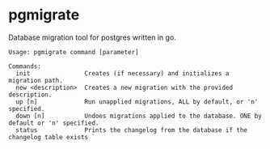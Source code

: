 pgmigrate
=========


Database migration tool for postgres written in go. 

```
Usage: pgmigrate command [parameter]

Commands:
  init               Creates (if necessary) and initializes a migration path.
  new <description>  Creates a new migration with the provided description.
  up [n]             Run unapplied migrations, ALL by default, or 'n' specified.
  down [n]           Undoes migrations applied to the database. ONE by default or 'n' specified.
  status             Prints the changelog from the database if the changelog table exists `
```
